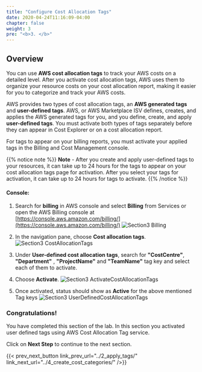 ```yaml
---
title: "Configure Cost Allocation Tags"
date: 2020-04-24T11:16:09-04:00
chapter: false
weight: 3
pre: "<b>3. </b>"
---
```


## Overview

You can use **AWS cost allocation tags** to track your AWS costs on a detailed level. After you activate cost allocation tags, AWS uses them to organize your resource costs on your cost allocation report, making it easier for you to categorize and track your AWS costs.

AWS provides two types of cost allocation tags, an **AWS generated tags** and **user-defined tags**. AWS, or AWS Marketplace ISV defines, creates, and applies the AWS generated tags for you, and you define, create, and apply **user-defined tags**. You must activate both types of tags separately before they can appear in Cost Explorer or on a cost allocation report.

For tags to appear on your billing reports, you must activate your
applied tags in the Billing and Cost Management console.

{{% notice note %}}
**Note** - After you create and apply user-defined tags to your resources, it can take up to 24 hours for the tags to appear on your cost allocation tags page for activation. After you select your tags for activation, it can take up to 24 hours for tags to activate.
{{% /notice %}}

#### Console:

1.  Search for **billing** in AWS console and select **Billing** from Services or open the AWS Billing console at
    [https://console.aws.amazon.com/billing/](https://console.aws.amazon.com/billing/)
 ![Section3 Billing](/Cost/200_Cost_Category/Images/section3/billingService.png)

2.  In the navigation pane, choose **Cost allocation tags**.
 ![Section3 CostAllocationTags](/Cost/200_Cost_Category/Images/section3/costAllocationTagsService.png)

3.  Under **User-defined cost allocation tags**, search for **"CostCentre"**,
    **"Department"** , **"ProjectName"** and **"TeamName"** tag key and select each of them to activate.

4.  Choose **Activate**.
 ![Section3 ActivateCostAllocationTags](/Cost/200_Cost_Category/Images/section3/activateCostAllocationTags.png)

5.  Once activated, status should show as **Active** for the above mentioned Tag keys
 ![Section3 UserDefinedCostAllocationTags](/Cost/200_Cost_Category/Images/section3/userDefinedCostAllocationTags.png)

### Congratulations!

You have completed this section of the lab. In this section you
activated user defined tags using AWS Cost Allocation Tag service.

Click on **Next Step** to continue to the next section.

{{< prev_next_button link_prev_url="../2_apply_tags/" link_next_url="../4_create_cost_categories/" />}}

